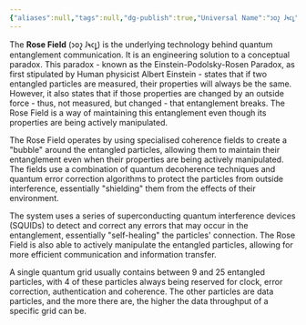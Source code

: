 ```yaml
---
{"aliases":null,"tags":null,"dg-publish":true,"Universal Name":"𐑮𐑴𐑟 𐑓𐑰𐑤𐑛","permalink":"/narrative/concepts/science/the-rose-field/","dgPassFrontmatter":true}
---
```


The **Rose Field** (𐑮𐑴𐑟 𐑓𐑰𐑤𐑛) is the underlying technology behind quantum entanglement communication. It is an engineering solution to a conceptual paradox. This paradox - known as the Einstein-Podolsky-Rosen Paradox, as first stipulated by Human physicist Albert Einstein - states that if two entangled particles are measured, their properties will always be the same. However, it also states that if those properties are changed by an outside force - thus, not measured, but changed - that entanglement breaks. The Rose Field is a way of maintaining this entanglement even though its properties are being actively manipulated.

The Rose Field operates by using specialised coherence fields to create a "bubble" around the entangled particles, allowing them to maintain their entanglement even when their properties are being actively manipulated. The fields use a combination of quantum decoherence techniques and quantum error correction algorithms to protect the particles from outside interference, essentially "shielding" them from the effects of their environment.

The system uses a series of superconducting quantum interference devices (SQUIDs) to detect and correct any errors that may occur in the entanglement, essentially "self-healing" the particles' connection. The Rose Field is also able to actively manipulate the entangled particles, allowing for more efficient communication and information transfer.

A single quantum grid usually contains between 9 and 25 entangled particles, with 4 of these particles always being reserved for clock, error correction, authentication and coherence. The other particles are data particles, and the more there are, the higher the data throughput of a specific grid can be.